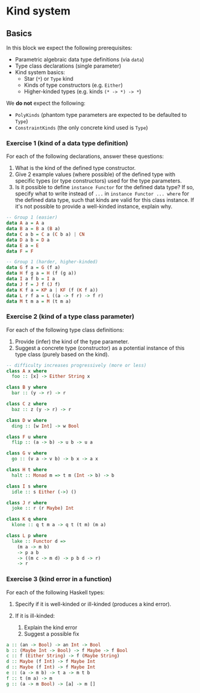 # Kind system

## Basics

In this block we expect the following prerequisites:

- Parametric algebraic data type definitions (via `data`)
- Type class declarations (single parameter)
- Kind system basics:
  - Star (`*`) or `Type` kind
  - Kinds of type constructors (e.g. `Either`)
  - Higher-kinded types (e.g. kinds `(* -> *) -> *`)

We **do not** expect the following:

- `PolyKinds` (phantom type parameters are expected to be defaulted to `Type`)
- `ConstraintKinds` (the only concrete kind used is `Type`)

### Exercise 1 (kind of a data type definition)

For each of the following declarations, answer these questions:

1. What is the kind of the defined type constructor.
2. Give 2 example values (where possible)
  of the defined type with specific types
  (or type constructors) used for the type parameters.
3. Is it possible to define `instance Functor` for the defined data type?
  If so, specify what to write instead of `...` in `instance Functor ... where` for the defined data type,
  such that kinds are valid for this class instance.
  If it's not possible to provide a well-kinded instance, explain why.

```haskell
-- Group 1 (easier)
data A a = A a
data B a = B a (B a)
data C a b = C a (C b a) | CN
data D a b = D a
data E a = E
data F = F
```

```haskell
-- Group 1 (harder, higher-kinded)
data G f a = G (f a)
data H f g a = H (f (g a))
data I a f b = I a
data J f = J f (J f)
data K f a = KP a | KF (f (K f a))
data L r f a = L ((a -> f r) -> f r)
data M t m a = M (t m a)
```

### Exercise 2 (kind of a type class parameter)

For each of the following type class definitions:

1. Provide (infer) the kind of the type parameter.
2. Suggest a concrete type (constructor) as a potential instance of this type class (purely based on the kind).

```haskell
-- difficulty increases progressively (more or less)
class A x where
  foo :: [x] -> Either String x

class B y where
  bar :: (y -> r) -> r

class C z where
  baz :: z (y -> r) -> r

class D w where
  ding :: [w Int] -> w Bool

class F u where
  flip :: (a -> b) -> u b -> u a

class G v where
  go :: (v a -> v b) -> b x -> a x

class H t where
  halt :: Monad m => t m (Int -> b) -> b

class I s where
  idle :: s Either (->) ()

class J r where
  joke :: r (r Maybe) Int

class K q where
  klone :: q t m a -> q t (t m) (m a)

class L p where
  lake :: Functor d =>
    (m a -> m b)
    -> p a b
    -> ((m c -> m d) -> p b d -> r)
    -> r
```

### Exercise 3 (kind error in a function)

For each of the following Haskell types:

1. Specify if it is well-kinded or ill-kinded (produces a kind error).
2. If it is ill-kinded:

    1. Explain the kind error
    2. Suggest a possible fix

```haskell
a :: (an -> Bool) -> an Int -> Bool
b :: (Maybe Int -> Bool) -> f Maybe -> f Bool
c :: f (Either String) -> f (Maybe String)
d :: Maybe (f Int) -> f Maybe Int
d :: Maybe (f Int) -> f Maybe Int
e :: (a -> m b) -> t a -> m t b
f :: t (m a) -> m
g :: (a -> m Bool) -> [a] -> m []
```